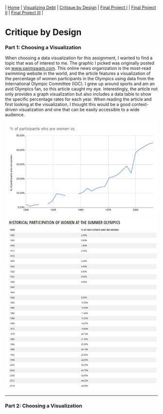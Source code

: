| [Home](https://kcufford.github.io/portfolio/) | [Visualizing Debt](visualizing-government-debt) | [Critique by Design](critique-by-design) | [Final Project I](final-project-part-one) | [Final Project II](final-project-part-two) | [Final Project III](final-project-part-three) |

# Critique by Design

### Part 1: Choosing a Visualization

When choosing a data visualization for this assignment, I wanted to find a topic that was of interest to me. The graphic I picked was originally posted on www.swimswam.com. This online news organization is the most-read swimming website in the world, and the article features a visualization of the percentage of women participants in the Olympics using data from the International Olympic Committee (IOC).  I grew up around sports and am an avid Olympics fan, so this article caught my eye.  Interestingly, the article not only provides a graph visualization but also includes a data table to show the specific percentage rates for each year. When reading the article and first looking at the visualization, I thought this would be a good context-driven visualization and one that can be easily accessible to a wide audience.

<img src="IOC Image_SwimSwam.png"/>  

<img src="IOC Participation Table.png"/>

-------------

### Part 2: Choosing a Visualization
